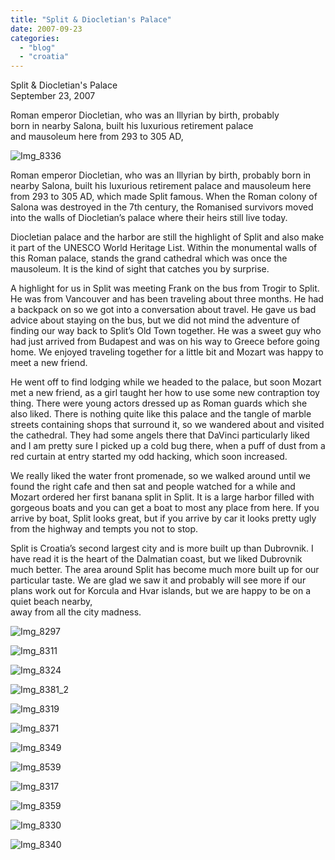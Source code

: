 ```yaml
---
title: "Split & Diocletian's Palace"
date: 2007-09-23
categories: 
  - "blog"
  - "croatia"
---
```


Split & Diocletian's Palace  
September 23, 2007

Roman emperor Diocletian, who was an Illyrian by birth, probably  
born in nearby Salona, built his luxurious retirement palace  
and mausoleum here from 293 to 305 AD,

<!--more-->

![Img_8336](https://pub-ac94b3f306b24c0dba4238943c97f2e1.r2.dev/photos/uncategorized/2008/02/26/img_8336.png)

Roman emperor Diocletian, who was an Illyrian by birth, probably born in nearby Salona, built his luxurious retirement palace and mausoleum here from 293 to 305 AD, which made Split famous. When the Roman colony of Salona was destroyed in the 7th century, the Romanised survivors moved into the walls of Diocletian’s palace where their heirs still live today.

Diocletian palace and the harbor are still the highlight of Split and also make it part of the UNESCO World Heritage List. Within the monumental walls of this Roman palace, stands the grand cathedral which was once the mausoleum. It is the kind of sight that catches you by surprise.

A highlight for us in Split was meeting Frank on the bus from Trogir to Split. He was from Vancouver and has been traveling about three months. He had a backpack on so we got into a conversation about travel. He gave us bad advice about staying on the bus, but we did not mind the adventure of finding our way back to Split’s Old Town together. He was a sweet guy who had just arrived from Budapest and was on his way to Greece before going home. We enjoyed traveling together for a little bit and Mozart was happy to meet a new friend.

He went off to find lodging while we headed to the palace, but soon Mozart met a new friend, as a girl taught her how to use some new contraption toy thing. There were young actors dressed up as Roman guards which she also liked. There is nothing quite like this palace and the tangle of marble streets containing shops that surround it, so we wandered about and visited the cathedral. They had some angels there that DaVinci particularly liked and I am pretty sure I picked up a cold bug there, when a puff of dust from a red curtain at entry started my odd hacking, which soon increased.

We really liked the water front promenade, so we walked around until we found the right cafe and then sat and people watched for a while and Mozart ordered her first banana split in Split. It is a large harbor filled with gorgeous boats and you can get a boat to most any place from here. If you arrive by boat, Split looks great, but if you arrive by car it looks pretty ugly from the highway and tempts you not to stop.

Split is Croatia’s second largest city and is more built up than Dubrovnik. I have read it is the heart of the Dalmatian coast, but we liked Dubrovnik much better. The area around Split has become much more built up for our particular taste. We are glad we saw it and probably will see more if our plans work out for Korcula and Hvar islands, but we are happy to be on a quiet beach nearby,  
away from all the city madness.

![Img_8297](https://pub-ac94b3f306b24c0dba4238943c97f2e1.r2.dev/photos/uncategorized/2008/02/26/img_8297.png)

![Img_8311](https://pub-ac94b3f306b24c0dba4238943c97f2e1.r2.dev/photos/uncategorized/2008/02/26/img_8311.png)

![Img_8324](https://pub-ac94b3f306b24c0dba4238943c97f2e1.r2.dev/photos/uncategorized/2008/02/26/img_8324.png)

![Img_8381_2](https://pub-ac94b3f306b24c0dba4238943c97f2e1.r2.dev/photos/uncategorized/2008/02/26/img_8381_2.png)

![Img_8319](https://pub-ac94b3f306b24c0dba4238943c97f2e1.r2.dev/photos/uncategorized/2008/02/26/img_8319.png)

![Img_8371](https://pub-ac94b3f306b24c0dba4238943c97f2e1.r2.dev/photos/uncategorized/2008/02/26/img_8371.png)

![Img_8349](https://pub-ac94b3f306b24c0dba4238943c97f2e1.r2.dev/photos/uncategorized/2008/02/26/img_8349.png)

![Img_8539](https://pub-ac94b3f306b24c0dba4238943c97f2e1.r2.dev/photos/uncategorized/2008/02/26/img_8539.png)

![Img_8317](https://pub-ac94b3f306b24c0dba4238943c97f2e1.r2.dev/photos/uncategorized/2008/02/26/img_8317.png)

![Img_8359](https://pub-ac94b3f306b24c0dba4238943c97f2e1.r2.dev/photos/uncategorized/2008/02/26/img_8359.png)

![Img_8330](https://pub-ac94b3f306b24c0dba4238943c97f2e1.r2.dev/photos/uncategorized/2008/02/26/img_8330.png)

![Img_8340](https://pub-ac94b3f306b24c0dba4238943c97f2e1.r2.dev/photos/uncategorized/2008/02/26/img_8340.png)
